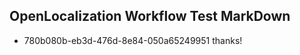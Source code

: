 ## OpenLocalization Workflow Test MarkDown
* 780b080b-eb3d-476d-8e84-050a65249951 thanks!

<!--HONumber=Aug16_HO4-->


